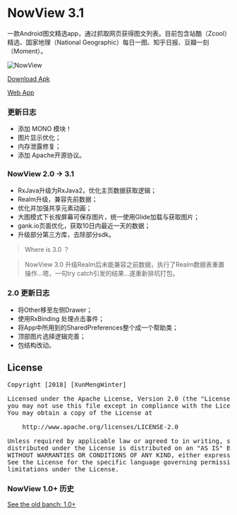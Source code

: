 # NowView 3.1
一款Android图文精选app，通过抓取网页获得图文列表。目前包含站酷（Zcool）精选、国家地理（National Geographic）每日一图、知乎日报、豆瓣一刻（Moment）。

![NowView](https://raw.githubusercontent.com/XunMengWinter/source/master/gif/NowView.gif)

[Download Apk](https://raw.githubusercontent.com/XunMengWinter/source/master/apk/NowView.apk)

[Web App](http://www.wefor.top/now)

### 更新日志
* 添加 MONO 模块！
* 图片显示优化；
* 内存泄露修复；
* 添加 Apache开源协议。


### NowView 2.0 -> 3.1
* RxJava升级为RxJava2，优化主页数据获取逻辑；
* Realm升级，兼容先前数据；
* 优化并加强共享元素动画；
* 大图模式下长按屏幕可保存图片，统一使用Glide加载与获取图片；
* gank.io页面优化，获取10日内最近一天的数据；
* 升级部分第三方库，去除部分sdk。

> Where is 3.0 ？

> NowView 3.0 升级Realm后未能兼容之前数据，执行了Realm数据表重置操作...嗯，一句try catch引发的结果...遂重新排坑打包。


### 2.0 更新日志
* 将Other移至左侧Drawer；
* 使用RxBinding 处理点击事件；
* 将App中所用到的SharedPreferences整个成一个帮助类；
* 顶部图片选择逻辑完善；
* 包结构改动。


## License
<pre>
Copyright [2018] [XunMengWinter]

Licensed under the Apache License, Version 2.0 (the "License");
you may not use this file except in compliance with the License.
You may obtain a copy of the License at

    http://www.apache.org/licenses/LICENSE-2.0

Unless required by applicable law or agreed to in writing, software
distributed under the License is distributed on an "AS IS" BASIS,
WITHOUT WARRANTIES OR CONDITIONS OF ANY KIND, either express or implied.
See the License for the specific language governing permissions and
limitations under the License.
</pre>


### NowView 1.0+ 历史
[See the old banch: 1.0+](https://github.com/XunMengWinter/Now/tree/master)

